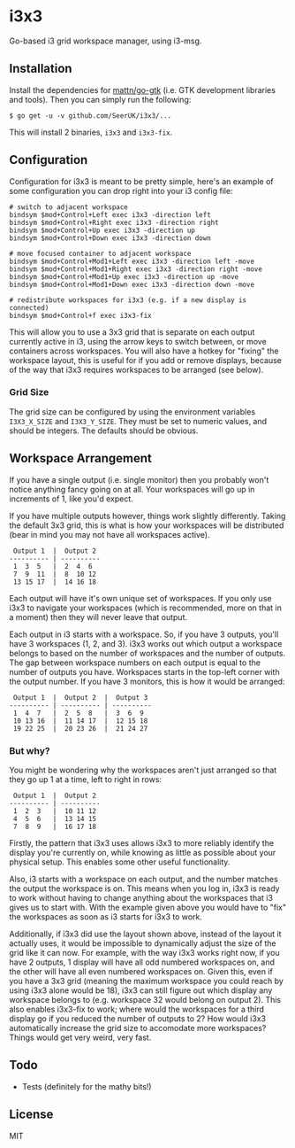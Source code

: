 # i3x3

Go-based i3 grid workspace manager, using i3-msg.

## Installation

Install the dependencies for [mattn/go-gtk][1] (i.e. GTK development libraries and tools). Then you
can simply run the following:

```
$ go get -u -v github.com/SeerUK/i3x3/...
```

This will install 2 binaries, `i3x3` and `i3x3-fix`.

## Configuration

Configuration for i3x3 is meant to be pretty simple, here's an example of some configuration you can
drop right into your i3 config file:

```
# switch to adjacent workspace
bindsym $mod+Control+Left exec i3x3 -direction left
bindsym $mod+Control+Right exec i3x3 -direction right
bindsym $mod+Control+Up exec i3x3 -direction up
bindsym $mod+Control+Down exec i3x3 -direction down

# move focused container to adjacent workspace
bindsym $mod+Control+Mod1+Left exec i3x3 -direction left -move
bindsym $mod+Control+Mod1+Right exec i3x3 -direction right -move
bindsym $mod+Control+Mod1+Up exec i3x3 -direction up -move
bindsym $mod+Control+Mod1+Down exec i3x3 -direction down -move

# redistribute workspaces for i3x3 (e.g. if a new display is connected)
bindsym $mod+Control+f exec i3x3-fix
```

This will allow you to use a 3x3 grid that is separate on each output currently active in i3, using 
the arrow keys to switch between, or move containers across workspaces. You will also have a hotkey
for "fixing" the workspace layout, this is useful for if you add or remove displays, because of the
way that i3x3 requires workspaces to be arranged (see below).

### Grid Size

The grid size can be configured by using the environment variables `I3X3_X_SIZE` and `I3X3_Y_SIZE`.
They must be set to numeric values, and should be integers. The defaults should be obvious.

## Workspace Arrangement

If you have a single output (i.e. single monitor) then you probably won't notice anything fancy 
going on at all. Your workspaces will go up in increments of 1, like you'd expect.

If you have multiple outputs however, things work slightly differently. Taking the default 3x3 grid,
this is what is how your workspaces will be distributed (bear in mind you may not have all 
workspaces active).

```
 Output 1  |  Output 2
---------- | ----------
 1  3  5   |  2  4  6
 7  9  11  |  8  10 12
 13 15 17  |  14 16 18
```

Each output will have it's own unique set of workspaces. If you only use i3x3 to navigate your 
workspaces (which is recommended, more on that in a moment) then they will never leave that output.

Each output in i3 starts with a workspace. So, if you have 3 outputs, you'll have 3 workspaces (1, 
2, and 3). i3x3 works out which output a workspace belongs to based on the number of workspaces 
and the number of outputs. The gap between workspace numbers on each output is equal to the number 
of outputs you have. Workspaces starts in the top-left corner with the output number. If you have 3
monitors, this is how it would be arranged:


```
 Output 1  |  Output 2  |  Output 3
---------- | ---------- | ----------
 1  4  7   |  2  5  8   |  3  6  9
 10 13 16  |  11 14 17  |  12 15 18
 19 22 25  |  20 23 26  |  21 24 27
```

### But why?

You might be wondering why the workspaces aren't just arranged so that they go up 1 at a time, left
to right in rows:

```
 Output 1  |  Output 2 
---------- | ----------
 1  2  3   |  10 11 12 
 4  5  6   |  13 14 15
 7  8  9   |  16 17 18
```

Firstly, the pattern that i3x3 uses allows i3x3 to more reliably identify the display you're 
currently on, while knowing as little as possible about your physical setup. This enables some other
useful functionality.

Also, i3 starts with a workspace on each output, and the number matches the output the workspace
is on. This means when you log in, i3x3 is ready to work without having to change anything about the
workspaces that i3 gives us to start with. With the example given above you would have to "fix" the
workspaces as soon as i3 starts for i3x3 to work.

Additionally, if i3x3 did use the layout shown above, instead of the layout it actually uses, it 
would be impossible to dynamically adjust the size of the grid like it can now. For example, with
the way i3x3 works right now, if you have 2 outputs, 1 display will have all odd numbered workspaces
on, and the other will have all even numbered workspaces on. Given this, even if you have a 3x3 
grid (meaning the maximum workspace you could reach by using i3x3 alone would be 18), i3x3 can still
figure out which display any workspace belongs to (e.g. workspace 32 would belong on output 2). This
also enables i3x3-fix to work; where would the workspaces for a third display go if you reduced the 
number of outputs to 2? How would i3x3 automatically increase the grid size to accomodate more 
workspaces? Things would get very weird, very fast.

## Todo

* Tests (definitely for the mathy bits!)

## License

MIT

[1]: https://github.com/mattn/go-gtk

